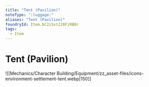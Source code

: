 ```yaml
---
title: "Tent (Pavilion)"
noteType: ":luggage:"
aliases: "Tent (Pavilion)"
foundryId: Item.bC2iSxtZJ0FiRB0r
tags:
  - Item
---
```


# Tent (Pavilion)
![[Mechanics/Character Building/Equipment/zz_asset-files/icons-environment-settlement-tent.webp|150]]

